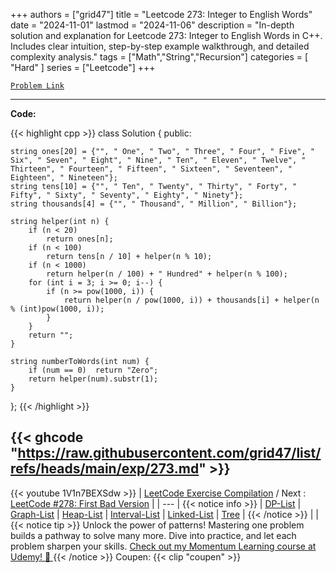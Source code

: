
+++
authors = ["grid47"]
title = "Leetcode 273: Integer to English Words"
date = "2024-11-01"
lastmod = "2024-11-06"
description = "In-depth solution and explanation for Leetcode 273: Integer to English Words in C++. Includes clear intuition, step-by-step example walkthrough, and detailed complexity analysis."
tags = ["Math","String","Recursion"]
categories = [
    "Hard"
]
series = ["Leetcode"]
+++



[`Problem Link`](https://leetcode.com/problems/integer-to-english-words/description/)

---
**Code:**

{{< highlight cpp >}}
class Solution {
public:

    string ones[20] = {"", " One", " Two", " Three", " Four", " Five", " Six", " Seven", " Eight", " Nine", " Ten", " Eleven", " Twelve", " Thirteen", " Fourteen", " Fifteen", " Sixteen", " Seventeen", " Eighteen", " Nineteen"};
    string tens[10] = {"", " Ten", " Twenty", " Thirty", " Forty", " Fifty", " Sixty", " Seventy", " Eighty", " Ninety"};
    string thousands[4] = {"", " Thousand", " Million", " Billion"};

    string helper(int n) {
        if (n < 20) 
            return ones[n];
        if (n < 100) 
            return tens[n / 10] + helper(n % 10);
        if (n < 1000) 
            return helper(n / 100) + " Hundred" + helper(n % 100);
        for (int i = 3; i >= 0; i--) {
            if (n >= pow(1000, i)) {
                return helper(n / pow(1000, i)) + thousands[i] + helper(n % (int)pow(1000, i));
            }
        }
        return "";
    }

    string numberToWords(int num) {
        if (num == 0)  return "Zero";
        return helper(num).substr(1);
    }
};
{{< /highlight >}}

{{< ghcode "https://raw.githubusercontent.com/grid47/list/refs/heads/main/exp/273.md" >}}
---
{{< youtube 1V1n7BEXSdw >}}
| [LeetCode Exercise Compilation](https://grid47.xyz/leetcode/) / Next : [LeetCode #278: First Bad Version](https://grid47.xyz/posts/leetcode_278) |
| --- |
{{< notice info >}}
| [DP-List](https://grid47.xyz/lists/dp/) | [Graph-List](https://grid47.xyz/lists/graph/) | [Heap-List](https://grid47.xyz/lists/heap/) | [Interval-List](https://grid47.xyz/lists/interval/) | [Linked-List](https://grid47.xyz/lists/ll/) | [Tree](https://grid47.xyz/lists/tree/) |
{{< /notice >}}
| |
{{< notice tip >}}
Unlock the power of patterns! Mastering one problem builds a pathway to solve many more. Dive into practice, and let each problem sharpen your skills. [Check out my Momentum Learning course at Udemy! 🚀 ](https://www.udemy.com/course/algorithms-and-data-structures-in-cpp/)
{{< /notice >}}
Coupen: {{< clip "coupen" >}}
